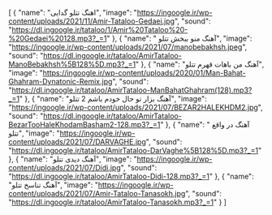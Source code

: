 [
  {
    "name": "اهنگ تتلو گدایی",
    "image": "https://ingoogle.ir/wp-content/uploads/2021/11/Amir-Tataloo-Gedaei.jpg",
    "sound": "https://dl.ingoogle.ir/tataloo/1/Amir%20Tataloo%20-%20Gedaei%20128.mp3?_=1"
  },
  {
    "name": " آهنگ منو ببخش تتلو",
    "image": "https://ingoogle.ir/wp-content/uploads/2021/07/manobebakhsh.jpeg",
    "sound": "https://dl.ingoogle.ir/tataloo/AmirTataloo-ManoBebakhsh%5B128%5D.mp3?_=1"
  },
  {
    "name": "آهنگ من باهات قهرم تتلو",
    "image": "https://ingoogle.ir/wp-content/uploads/2020/01/Man-Bahat-Ghahram-Dynatonic-Remix.jpg",
    "sound": "https://dl.ingoogle.ir/tataloo/AmirTataloo-ManBahatGhahram(128).mp3?_=1"
  },
  {
    "name": "آهنگ بزار تو حال خودم باشم 2 تتلو",
    "image": "https://ingoogle.ir/wp-content/uploads/2021/07/BEZAR2HALEKHDM2.jpg",
    "sound": "https://dl.ingoogle.ir/tataloo/AmirTataloo-BezarTooHaleKhodamBasham2-128.mp3?_=1"
  },
  {
    "name": " آهنگ در واقع تتلو",
    "image": "https://ingoogle.ir/wp-content/uploads/2021/07/DARVAGHE.jpg",
    "sound": "https://dl.ingoogle.ir/tataloo/AmirTataloo-DarVaghe%5B128%5D.mp3?_=1"
  },
  {
    "name": "آهنگ دیدی تتلو",
    "image": "https://ingoogle.ir/wp-content/uploads/2021/07/Didi.jpg",
    "sound": "https://dl.ingoogle.ir/tataloo/AmirTataloo-Didi-128.mp3?_=1"
  },
  {
    "name": "آهنگ تناسخ تتلو",
    "image": "https://ingoogle.ir/wp-content/uploads/2021/07/Amir-Tataloo-Tanasokh.jpg",
    "sound": "https://dl.ingoogle.ir/tataloo/AmirTataloo-Tanasokh.mp3?_=1"
  }
]
